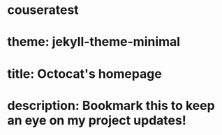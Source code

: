 # couseratest
# theme: jekyll-theme-minimal
# title: Octocat's homepage
# description: Bookmark this to keep an eye on my project updates!
